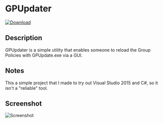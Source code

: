 # GPUpdater

[![Download](http://i.imgur.com/UjPs7Sr.png)](https://github.com/aziascreations/GPUpdater/releases/latest)

## Description

GPUpdater is a simple utility that enables someone to reload the Group Policies with GPUpdate.exe via a GUI.

## Notes

This a simple project that I made to try out Visual Studio 2015 and C#, so it isn't a "reliable" tool.

## Screenshot

![Screenshot](http://i.imgur.com/9IvKEfI.png)
